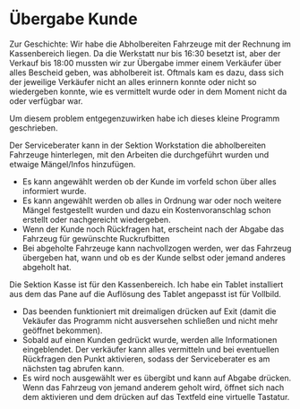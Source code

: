 
# Übergabe Kunde

Zur Geschichte: Wir habe die Abholbereiten Fahrzeuge mit der Rechnung im Kassenbereich liegen. Da die Werkstatt nur bis 16:30 besetzt ist, aber der Verkauf bis 18:00 mussten wir zur Übergabe immer einem Verkäufer über alles Bescheid geben, was abholbereit ist. Oftmals kam es dazu, dass sich der jeweilige Verkäufer nicht an alles erinnern konnte oder nicht so wiedergeben konnte, wie es vermittelt wurde oder in dem Moment nicht da oder verfügbar war.

Um diesem problem entgegenzuwirken habe ich dieses kleine Programm geschrieben.
    
Der Serviceberater kann in der Sektion Workstation die abholbereiten Fahrzeuge hinterlegen, mit den Arbeiten die durchgeführt wurden und etwaige Mängel/Infos hinzufügen.
* Es kann angewählt werden ob der Kunde im vorfeld schon über alles informiert wurde.
* Es kann angewählt werden ob alles in Ordnung war oder noch weitere Mängel festgestellt wurden und dazu ein Kostenvoranschlag schon erstellt oder nachgereicht wiedergeben.
* Wenn der Kunde noch Rückfragen hat, erscheint nach der Abgabe das Fahrzeug für gewünschte Ruckrufbitten
* Bei abgeholte Fahrzeuge kann nachvollzogen werden, wer das Fahrzeug übergeben hat, wann und ob es der Kunde selbst oder jemand anderes abgeholt hat.

Die Sektion Kasse ist für den Kassenbereich. Ich habe ein Tablet installiert aus dem das Pane auf die Auflösung des Tablet angepasst ist für Vollbild.
* Das beenden funktioniert mit dreimaligen drücken auf Exit (damit die Vekäufer das Programm nicht ausversehen schließen und nicht mehr geöffnet bekommen).
* Sobald auf einen Kunden gedrückt wurde, werden alle Informationen eingeblendet. Der verkäufer kann alles vermitteln und bei eventuellen Rückfragen den Punkt aktivieren, sodass der Serviceberater es am nächsten tag abrufen kann.
* Es wird noch ausgewählt wer es übergibt und kann auf Abgabe drücken. Wenn das Fahrzeug von jemand anderem geholt wird, öffnet sich nach dem aktivieren und dem drücken auf das Textfeld eine virtuelle Tastatur.


